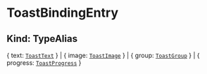 # **ToastBindingEntry**

## **Kind: TypeAlias**

{ text: [`ToastText`](./ToastText) } | { image: [`ToastImage`](./ToastImage) } |
{ group: [`ToastGroup`](./ToastGroup) } | { progress:
[`ToastProgress`](./ToastProgress) }
